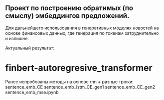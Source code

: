 ## Проект по построению обратимых (по смыслу) эмбеддингов предложений. 
Для дальнейшего использования в генеративных моделях новостей на основе финансовых данных, где генерация по токенам затруднительно и излишне.

Актуальный результат:
# finbert-autoregresive_transformer
Ранее испробованы методы на основе rnn + разные трюки:
sentence_emb_CE
sentence_emb_lstm_CE_gen1
sentence_emb_CE_gen2
sentence_emb_mse.ipynb
